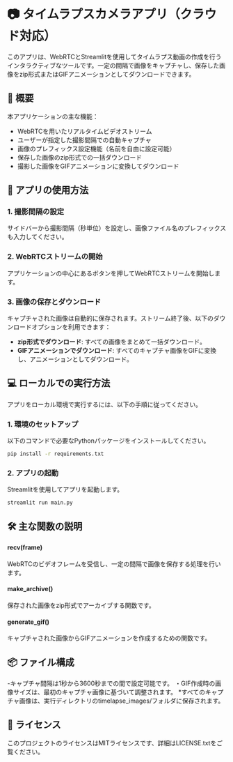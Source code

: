 # 📷 タイムラプスカメラアプリ（クラウド対応）

このアプリは、WebRTCとStreamlitを使用してタイムラプス動画の作成を行うインタラクティブなツールです。一定の間隔で画像をキャプチャし、保存した画像をzip形式またはGIFアニメーションとしてダウンロードできます。

## 📄 概要

本アプリケーションの主な機能：
- WebRTCを用いたリアルタイムビデオストリーム
- ユーザーが指定した撮影間隔での自動キャプチャ
- 画像のプレフィックス設定機能（名前を自由に設定可能）
- 保存した画像のzip形式での一括ダウンロード
- 撮影した画像をGIFアニメーションに変換してダウンロード

## 🚀 アプリの使用方法

### 1. 撮影間隔の設定
サイドバーから撮影間隔（秒単位）を設定し、画像ファイル名のプレフィックスも入力してください。

### 2. WebRTCストリームの開始
アプリケーションの中心にあるボタンを押してWebRTCストリームを開始します。

### 3. 画像の保存とダウンロード
キャプチャされた画像は自動的に保存されます。ストリーム終了後、以下のダウンロードオプションを利用できます：
- **zip形式でダウンロード**: すべての画像をまとめて一括ダウンロード。
- **GIFアニメーションでダウンロード**: すべてのキャプチャ画像をGIFに変換し、アニメーションとしてダウンロード。

## 💻 ローカルでの実行方法

アプリをローカル環境で実行するには、以下の手順に従ってください。

### 1. 環境のセットアップ
以下のコマンドで必要なPythonパッケージをインストールしてください。

```bash
pip install -r requirements.txt
```

### 2. アプリの起動
Streamlitを使用してアプリを起動します。
```bash
streamlit run main.py
```

## 🛠️ 主な関数の説明
#### recv(frame)
WebRTCのビデオフレームを受信し、一定の間隔で画像を保存する処理を行います。
#### make_archive()
保存された画像をzip形式でアーカイブする関数です。
#### generate_gif()
キャプチャされた画像からGIFアニメーションを作成するための関数です。

## 📦 ファイル構成
-キャプチャ間隔は1秒から3600秒までの間で設定可能です。
・GIF作成時の画像サイズは、最初のキャプチャ画像に基づいて調整されます。
*すべてのキャプチャ画像は、実行ディレクトリのtimelapse_images/フォルダに保存されます。

## 📜 ライセンス
このプロジェクトのライセンスはMITライセンスです、詳細はLICENSE.txtをご覧ください。
